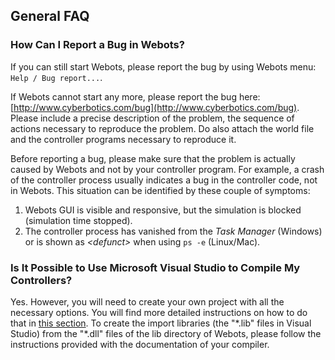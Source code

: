 ## General FAQ

### How Can I Report a Bug in Webots?

If you can still start Webots, please report the bug by using Webots menu: `Help / Bug report...`.

If Webots cannot start any more, please report the bug here: [http://www.cyberbotics.com/bug](http://www.cyberbotics.com/bug).
Please include a precise description of the problem, the sequence of actions necessary to reproduce the problem.
Do also attach the world file and the controller programs necessary to reproduce it.

Before reporting a bug, please make sure that the problem is actually caused by Webots and not by your controller program.
For example, a crash of the controller process usually indicates a bug in the controller code, not in Webots.
This situation can be identified by these couple of symptoms:

1. Webots GUI is visible and responsive, but the simulation is blocked (simulation time stopped).
2. The controller process has vanished from the *Task Manager* (Windows) or is shown as *&lt;defunct&gt;* when using `ps -e` (Linux/Mac).

### Is It Possible to Use Microsoft Visual Studio to Compile My Controllers?

Yes.
However, you will need to create your own project with all the necessary options.
You will find more detailed instructions on how to do that in [this section](using-your-ide.md#visual-studio).
To create the import libraries (the "\*.lib" files in Visual Studio) from the "\*.dll" files of the lib directory of Webots, please follow the instructions provided with the documentation of your compiler.
